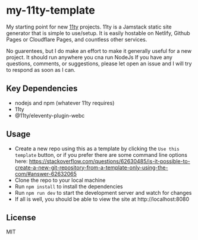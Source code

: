 # my-11ty-template
My starting point for new [11ty](https://www.11ty.dev/) projects. 11ty is a Jamstack static site generator that is simple to use/setup. It is easily hostable on Netlify, Github Pages or Cloudflare Pages, and countless other services.  

No guarentees, but I do make an effort to make it generally useful for a new project. It should run anywhere you cna run NodeJs If you have any questions, comments, or suggestions, please let open an issue and I will try to respond as soon as I can.  

## Key Dependencies
- nodejs and npm (whatever 11ty requires)
- 11ty
- @11ty/eleventy-plugin-webc

## Usage
- Create a new repo using this as a template by clicking the `Use this template` button, or if you prefer there are some command line options here: https://stackoverflow.com/questions/62630485/is-it-possible-to-create-a-new-git-repository-from-a-template-only-using-the-com/#answer-62632065
- Clone the repo to your local machine
- Run `npm install` to install the dependencies
- Run `npm run dev` to start the development server and watch for changes
- If all is well, you should be able to view the site at http://localhost:8080


## License
MIT
